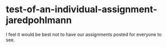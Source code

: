 # test-of-an-individual-assignment-jaredpohlmann
I feel it would be best not to have our assignments posted for everyone to see. 